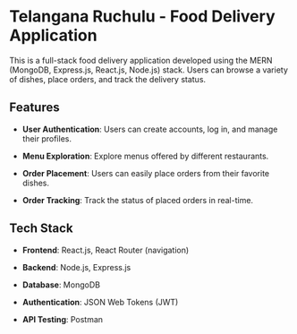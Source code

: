 # Telangana Ruchulu - Food Delivery Application

This is a full-stack food delivery application developed using the MERN (MongoDB, Express.js, React.js, Node.js) stack. Users can browse a variety of dishes, place orders, and track the delivery status.

## Features

- **User Authentication**: Users can create accounts, log in, and manage their profiles.

- **Menu Exploration**: Explore menus offered by different restaurants.

- **Order Placement**: Users can easily place orders from their favorite dishes.

- **Order Tracking**: Track the status of placed orders in real-time.


## Tech Stack

- **Frontend**: React.js, React Router (navigation)

- **Backend**: Node.js, Express.js

- **Database**: MongoDB

- **Authentication**: JSON Web Tokens (JWT)

- **API Testing**: Postman


